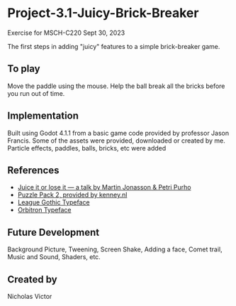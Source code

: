 # Project-3.1-Juicy-Brick-Breaker

Exercise for MSCH-C220
Sept 30, 2023

The first steps in adding "juicy" features to a simple brick-breaker game.

## To play

Move the paddle using the mouse. Help the ball break all the bricks before you run out of time.


## Implementation

Built using Godot 4.1.1 from a basic game code provided by professor Jason Francis.
Some of the assets were provided, downloaded or created by me. Particle effects, paddles, balls, bricks, etc were added


## References
 * [Juice it or lose it — a talk by Martin Jonasson & Petri Purho](https://www.youtube.com/watch?v=Fy0aCDmgnxg)
 * [Puzzle Pack 2, provided by kenney.nl](https://kenney.nl/assets/puzzle-pack-2)
 * [League Gothic Typeface](https://www.theleagueofmoveabletype.com/league-gothic)
 * [Orbitron Typeface](https://www.theleagueofmoveabletype.com/orbitron)
 

## Future Development

Background Picture, Tweening, Screen Shake, Adding a face, Comet trail, Music and Sound, Shaders, etc.


## Created by
Nicholas Victor
